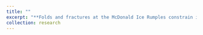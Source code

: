 ```yaml
---
title: ""
excerpt: "**Folds and fractures at the McDonald Ice Rumples constrain ice rheology and criterion for failure.** We model deformation at the McDonald Ice Rumples (MIR), formed as the Brunt Ice Shelf is grounded into a bathymetric high. The MIR are characterized by concentric folds intersected by radial fractures, implying viscous and brittle behavior, respectively. We interpret these features to constrain ice rheology and strength. <br/> <p align="center" width="100%"> <img width="80%" src='/images/rumple_evolution_2d.pdf'> </p>"
collection: research
---
```

